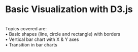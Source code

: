 # Basic Visualization with D3.js
<br />
Topics covered are: <br />
•	Basic shapes (line, circle and rectangle) with borders <br />
•	Vertical bar chart with X & Y axes <br />
•	Transition in bar charts <br />
